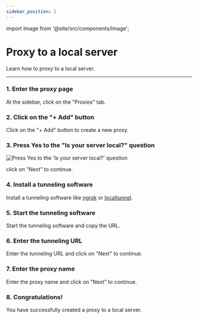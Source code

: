 ```yaml
---
sidebar_position: 2
---
```


import Image from '@site/src/components/Image';

# Proxy to a local server

Learn how to proxy to a local server.

---

### 1. Enter the proxy page

At the sidebar, click on the "Proxies" tab.

### 2. Click on the "+ Add" button

Click on the "+ Add" button to create a new proxy.

### 3. Press Yes to the "Is your server local?" question

<Image
  src="/img/docs/is-server-local.png"
  alt="Press Yes to the 'Is your server local?' question"
/>

click on "Next" to continue.

### 4. Install a tunneling software

Install a tunneling software like [ngrok](https://ngrok.com/) or [localtunnel](https://localtunnel.github.io/www/).

### 5. Start the tunneling software

Start the tunneling software and copy the URL.

### 6. Enter the tunneling URL

Enter the tunneling URL and click on "Next" to continue.

### 7. Enter the proxy name

Enter the proxy name and click on "Next" to continue.

### 8. Congratulations!

You have successfully created a proxy to a local server.
